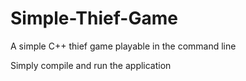 # Simple-Thief-Game
A simple C++ thief game playable in the command line

Simply compile and run the application 
